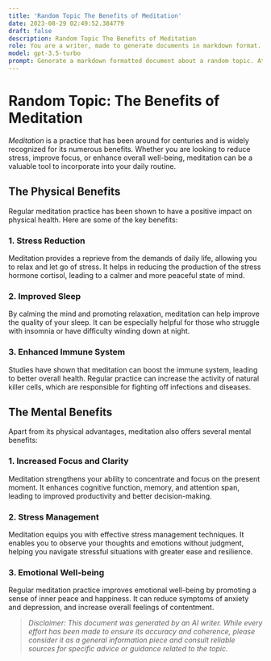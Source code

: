 ```yaml
---
title: 'Random Topic The Benefits of Meditation'
date: 2023-08-29 02:49:52.384779
draft: false
description: Random Topic The Benefits of Meditation
role: You are a writer, made to generate documents in markdown format. It is very important that all of the documents you generate are in valid markdown format.
model: gpt-3.5-turbo
prompt: Generate a markdown formatted document about a random topic. At the bottom, include a disclaimer explaining that the document was generated by you. The first line of the document should be the title. Make sure that the entire document is in proper markdown format, using a mix of various tags to make the document visually appealing.
---
```


# Random Topic: The Benefits of Meditation

*Meditation* is a practice that has been around for centuries and is widely recognized for its numerous benefits. Whether you are looking to reduce stress, improve focus, or enhance overall well-being, meditation can be a valuable tool to incorporate into your daily routine.

## The Physical Benefits

Regular meditation practice has been shown to have a positive impact on physical health. Here are some of the key benefits:

### 1. Stress Reduction

Meditation provides a reprieve from the demands of daily life, allowing you to relax and let go of stress. It helps in reducing the production of the stress hormone cortisol, leading to a calmer and more peaceful state of mind.

### 2. Improved Sleep

By calming the mind and promoting relaxation, meditation can help improve the quality of your sleep. It can be especially helpful for those who struggle with insomnia or have difficulty winding down at night.

### 3. Enhanced Immune System

Studies have shown that meditation can boost the immune system, leading to better overall health. Regular practice can increase the activity of natural killer cells, which are responsible for fighting off infections and diseases.

## The Mental Benefits

Apart from its physical advantages, meditation also offers several mental benefits:

### 1. Increased Focus and Clarity

Meditation strengthens your ability to concentrate and focus on the present moment. It enhances cognitive function, memory, and attention span, leading to improved productivity and better decision-making.

### 2. Stress Management

Meditation equips you with effective stress management techniques. It enables you to observe your thoughts and emotions without judgment, helping you navigate stressful situations with greater ease and resilience.

### 3. Emotional Well-being

Regular meditation practice improves emotional well-being by promoting a sense of inner peace and happiness. It can reduce symptoms of anxiety and depression, and increase overall feelings of contentment.

> *Disclaimer: This document was generated by an AI writer. While every effort has been made to ensure its accuracy and coherence, please consider it as a general information piece and consult reliable sources for specific advice or guidance related to the topic.*